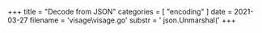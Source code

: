 +++
title = "Decode from JSON"
categories = [ "encoding" ]
date = 2021-03-27
filename = 'visage\visage.go'
substr = ' json.Unmarshal('
+++
